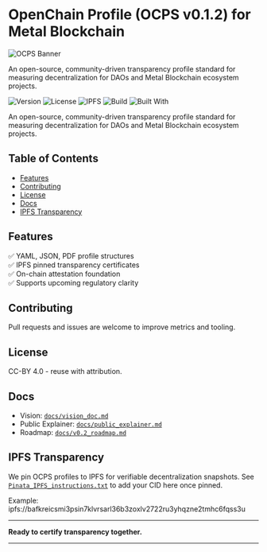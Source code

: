# OpenChain Profile (OCPS v0.1.2) for Metal Blockchain

![OCPS Banner](https://github.com/AustinAuger/metal-blockchain-ocps-v0.1.2/assets/your_banner_image_link_here)

An open-source, community-driven transparency profile standard for measuring decentralization for DAOs and Metal Blockchain ecosystem projects.

![Version](https://img.shields.io/badge/version-v0.1.2-blue)
![License](https://img.shields.io/badge/license-CC--BY%204.0-green)
![IPFS](https://img.shields.io/badge/IPFS-pinned-blue)
![Build](https://img.shields.io/badge/status-active-brightgreen)
![Built With](https://img.shields.io/badge/built%20with-community%20governance-blue)

An open-source, community-driven transparency profile standard for measuring decentralization for DAOs and Metal Blockchain ecosystem projects.

## Table of Contents
- [Features](#features)
- [Contributing](#contributing)
- [License](#license)
- [Docs](#docs)
- [IPFS Transparency](#ipfs-transparency)

## Features
✅ YAML, JSON, PDF profile structures  
✅ IPFS pinned transparency certificates  
✅ On-chain attestation foundation  
✅ Supports upcoming regulatory clarity

## Contributing
Pull requests and issues are welcome to improve metrics and tooling.

## License
CC-BY 4.0 - reuse with attribution.

## Docs
- Vision: [`docs/vision_doc.md`](docs/vision_doc.md)
- Public Explainer: [`docs/public_explainer.md`](docs/public_explainer.md)
- Roadmap: [`docs/v0.2_roadmap.md`](docs/v0.2_roadmap.md)

## IPFS Transparency
We pin OCPS profiles to IPFS for verifiable decentralization snapshots. See [`Pinata_IPFS_instructions.txt`](Pinata_IPFS_instructions.txt) to add your CID here once pinned.

Example: ipfs://bafkreicsmi3psin7klvrsarl36b3zoxlv2722ru3yhqzne2tmhc6fqss3u

---

**Ready to certify transparency together.**

---
